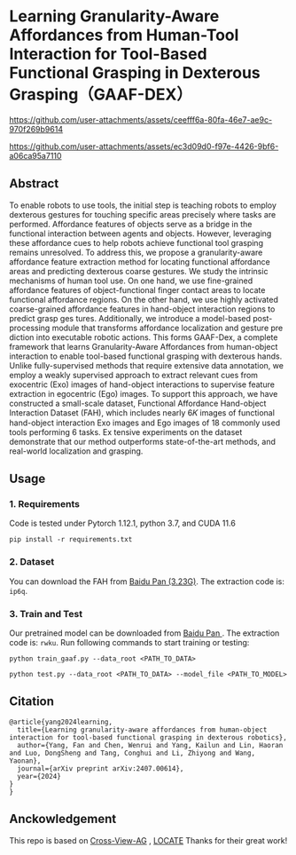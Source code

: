 # Learning Granularity-Aware Affordances from Human-Tool Interaction for Tool-Based Functional Grasping in Dexterous Grasping（GAAF-DEX）

https://github.com/user-attachments/assets/ceefff6a-80fa-46e7-ae9c-970f269b9614

https://github.com/user-attachments/assets/ec3d09d0-f97e-4426-9bf6-a06ca95a7110
## Abstract

To enable robots to use tools, the initial step is teaching robots to employ dexterous gestures for touching specific areas precisely where tasks are performed. Affordance features of objects serve as a bridge in the functional interaction between agents and objects. However, leveraging these affordance cues to help robots achieve functional tool grasping remains unresolved. To address this, we propose a granularity-aware affordance feature extraction method for locating functional affordance areas and predicting dexterous coarse gestures. We study the intrinsic mechanisms of human tool use. On one hand, we use fine-grained affordance features of object-functional finger contact areas to locate functional affordance regions. On the other hand, we use highly activated coarse-grained affordance features in hand-object interaction regions to predict grasp ges tures. Additionally, we introduce a model-based post-processing module that transforms affordance localization and gesture pre diction into executable robotic actions. This forms GAAF-Dex, a complete framework that learns Granularity-Aware Affordances from human-object interaction to enable tool-based functional grasping with dexterous hands. Unlike fully-supervised methods that require extensive data annotation, we employ a weakly supervised approach to extract relevant cues from exocentric (Exo) images of hand-object interactions to supervise feature extraction in egocentric (Ego) images. To support this approach, we have constructed a small-scale dataset, Functional Affordance Hand-object Interaction Dataset (FAH), which includes nearly 6𝐾 images of functional hand-object interaction Exo images and Ego images of 18 commonly used tools performing 6 tasks. Ex tensive experiments on the dataset demonstrate that our method outperforms state-of-the-art methods, and real-world localization and grasping.
## Usage

### 1. Requirements

Code is tested under Pytorch 1.12.1, python 3.7, and CUDA 11.6

```
pip install -r requirements.txt
```

### 2. Dataset

You can download the FAH from [Baidu Pan (3.23G)](https://pan.baidu.com/s/126RmaKBZG_QddX2B4Z6jnw?pwd=ip6q). The extraction code is: `ip6q`.

### 3. Train and Test
Our pretrained model can be downloaded
  from [Baidu Pan ](https://pan.baidu.com/s/1NlPKtQ7gQMfAoSPwRRTMbQ?pwd=rwku). The extraction code is: `rwku`.
Run following commands to start training or testing:

```
python train_gaaf.py --data_root <PATH_TO_DATA>

python test.py --data_root <PATH_TO_DATA> --model_file <PATH_TO_MODEL>
```

## Citation
```
@article{yang2024learning,
  title={Learning granularity-aware affordances from human-object interaction for tool-based functional grasping in dexterous robotics},
  author={Yang, Fan and Chen, Wenrui and Yang, Kailun and Lin, Haoran and Luo, DongSheng and Tang, Conghui and Li, Zhiyong and Wang, Yaonan},
  journal={arXiv preprint arXiv:2407.00614},
  year={2024}
}
}
```
## Anckowledgement

This repo is based on [Cross-View-AG](https://github.com/lhc1224/Cross-View-AG)
, [LOCATE](https://github.com/Reagan1311/LOCATE) Thanks for their great work!
